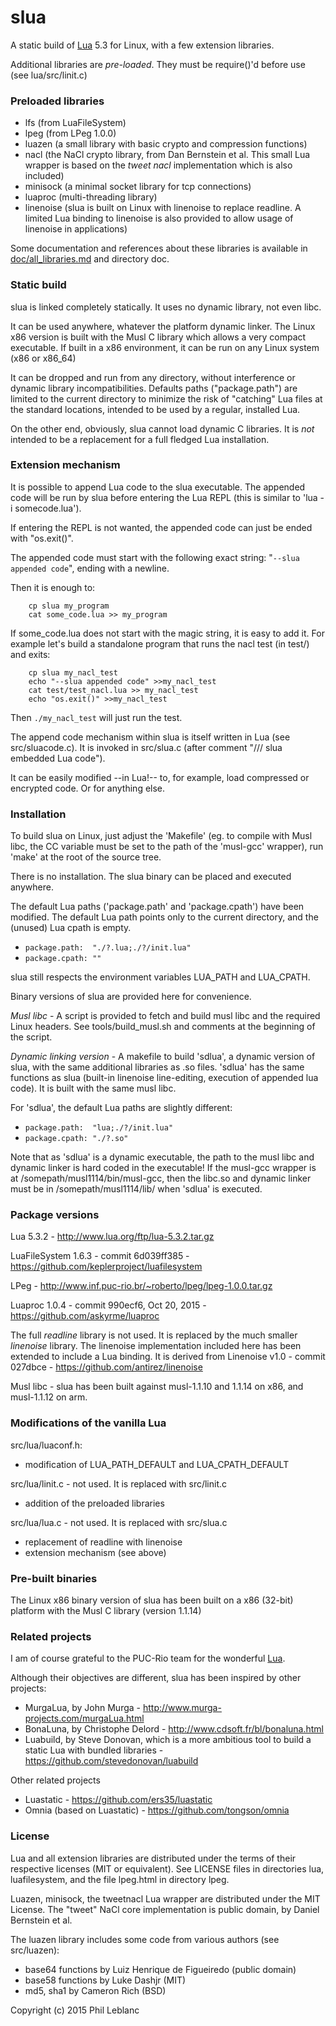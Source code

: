 
# slua

A static build of [Lua](http://www.lua.org/) 5.3 for Linux, with a few extension libraries.

Additional libraries are *pre-loaded*. They must be require()'d before use (see lua/src/linit.c)

### Preloaded libraries

- lfs (from LuaFileSystem)
- lpeg (from LPeg 1.0.0)
- luazen (a small library with basic crypto and compression functions)
- nacl (the NaCl crypto library, from Dan Bernstein et al. This small Lua wrapper is based on the *tweet nacl* implementation which is also included)
- minisock (a minimal socket library for tcp connections)
- luaproc (multi-threading library)
- linenoise (slua is built on Linux with linenoise to replace readline. A limited Lua binding to linenoise is also provided to allow usage of linenoise in applications)

Some documentation and references about these libraries is available in [doc/all_libraries.md](https://github.com/philanc/slua/tree/master/doc/all_libraries.md) and directory doc.

### Static build

slua is linked completely statically. It uses no dynamic library, not even libc.  

It can be used anywhere, whatever the platform dynamic linker. The Linux x86 version is built with the Musl C library which allows a very compact executable. If built in a x86 environment, it can be run on any Linux system (x86 or x86_64)

It can be dropped and run from any directory, without interference or dynamic library incompatibilities.  Defaults paths ("package.path") are limited to the current directory to minimize the risk of "catching" Lua files at the standard locations, intended to be used by a regular, installed Lua.

On the other end, obviously, slua cannot load dynamic C libraries. It is *not* intended to be a replacement for a full fledged Lua installation.

### Extension mechanism

It is possible to append Lua code to the slua executable. The appended code will  be run by slua before entering the Lua REPL  (this is similar to 'lua -i somecode.lua'). 

If entering the REPL is not wanted, the appended 
code can just be ended with "os.exit()".

The appended code must start with the following exact string:  "`--slua appended code`", ending with a newline.

Then it is enough to:
```
	cp slua my_program
	cat some_code.lua >> my_program
```

If some_code.lua does not start with the magic string, it is easy to add it. For example let's build a standalone program that runs the nacl test (in test/) and exits:
```
	cp slua my_nacl_test
	echo "--slua appended code" >>my_nacl_test
	cat test/test_nacl.lua >> my_nacl_test
	echo "os.exit()" >>my_nacl_test
```
Then `./my_nacl_test`  will just run the test.

The append code mechanism within slua is itself written in Lua (see src/sluacode.c).  It is invoked in src/slua.c (after comment "/// slua embedded Lua code").

It can be easily modified --in Lua!-- to, for example, load compressed or encrypted code. Or for anything else.

### Installation

To build slua on Linux, just adjust the 'Makefile' (eg. to compile with Musl libc, the CC variable must be set to the path of the 'musl-gcc' wrapper), run 'make' at the root of the source tree. 

There is no installation. The slua binary can be placed and executed anywhere. 

The default Lua paths ('package.path' and 'package.cpath') have been modified. The default Lua path points only to the current directory, and the (unused) Lua cpath is empty.
* `package.path:  "./?.lua;./?/init.lua" `
* `package.cpath: "" `

slua still respects the environment variables LUA_PATH and LUA_CPATH.
		
Binary versions of slua are provided here for convenience.

*Musl libc* - A script is provided to fetch and build musl libc and the required Linux headers. See tools/build_musl.sh and comments at the beginning of the script.

*Dynamic linking version* - A makefile to build 'sdlua', a dynamic version of slua, with the same additional libraries as .so files.  'sdlua' has the same functions as slua (built-in linenoise line-editing, execution of appended lua code). It is built with the same musl libc.  

For 'sdlua', the default Lua paths are slightly different:
* `package.path:  "lua;./?/init.lua" `
* `package.cpath: "./?.so" `

Note that as 'sdlua' is a dynamic executable, the path to the musl libc and dynamic linker is hard coded in the executable! If the musl-gcc wrapper is at /somepath/musl1114/bin/musl-gcc, then the libc.so and dynamic linker must be in /somepath/musl1114/lib/ when 'sdlua' is executed.

### Package versions

Lua 5.3.2 - http://www.lua.org/ftp/lua-5.3.2.tar.gz

LuaFileSystem 1.6.3  - commit 6d039ff385 - https://github.com/keplerproject/luafilesystem
	
LPeg - http://www.inf.puc-rio.br/~roberto/lpeg/lpeg-1.0.0.tar.gz

Luaproc 1.0.4 - commit 990ecf6, Oct 20, 2015 - https://github.com/askyrme/luaproc

The full *readline* library is not used. It is replaced by the much smaller *linenoise* library.  The linenoise implementation included here has been extended to include a Lua binding. It is derived from Linenoise v1.0 - commit 027dbce - https://github.com/antirez/linenoise

Musl libc - slua has been built against musl-1.1.10 and 1.1.14 on x86, and musl-1.1.12 on arm.

### Modifications of the vanilla Lua

src/lua/luaconf.h:
- modification of LUA_PATH_DEFAULT and LUA_CPATH_DEFAULT

src/lua/linit.c - not used. It is replaced with src/linit.c
- addition of the preloaded libraries

src/lua/lua.c - not used. It is replaced with src/slua.c
- replacement of readline with linenoise
- extension mechanism (see above)

### Pre-built binaries

The Linux x86 binary version of  slua has been built on a x86 (32-bit) platform with the Musl C library (version 1.1.14)


### Related projects

I am of course grateful to the PUC-Rio team for the wonderful [Lua](http://www.lua.org/).

Although their objectives are different, slua has been inspired by other projects:
- MurgaLua, by John Murga - http://www.murga-projects.com/murgaLua.html
- BonaLuna, by Christophe Delord - http://www.cdsoft.fr/bl/bonaluna.html
- Luabuild, by Steve Donovan, which is a more ambitious tool to build a static Lua with bundled libraries - https://github.com/stevedonovan/luabuild

Other related projects
- Luastatic -  https://github.com/ers35/luastatic
- Omnia (based on Luastatic) - https://github.com/tongson/omnia

### License

Lua and all extension libraries are distributed under the terms of their respective licenses (MIT or equivalent). See LICENSE files in directories lua, luafilesystem, and the file lpeg.html in directory lpeg.

Luazen, minisock, the tweetnacl Lua wrapper are distributed under the MIT License. The "tweet" NaCl core implementation is public domain, by Daniel Bernstein et al.

The luazen library includes some code from various authors (see src/luazen):
- base64 functions by Luiz Henrique de Figueiredo (public domain)
- base58 functions by Luke Dashjr (MIT)
- md5, sha1 by Cameron Rich (BSD)

Copyright (c) 2015  Phil Leblanc 



